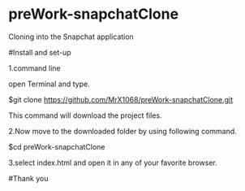 # preWork-snapchatClone
Cloning into the Snapchat application

#Install and set-up

1.command line

open Terminal and type. 
   
   $git clone https://github.com/MrX1068/preWork-snapchatClone.git

This command will download the project files.

2.Now move to the downloaded folder by using following command.

 $cd preWork-snapchatClone

3.select index.html and open it in any of your favorite browser.

#Thank you
